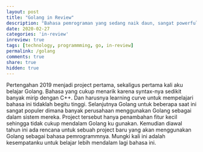 ```yaml
---
layout: post
title: "Golang in Review"
description: "Bahasa pemrograman yang sedang naik daun, sangat powerful dan akan tersedia dimana-mana. Para programmernya sedang banyak dicari, sehingga "
date: 2020-02-27
categories: 'in-review'
inreview: true
tags: [technology, programmming, go, in-review]
permalink: /golang
comments: true
share: true
hidden: true
---
```


Pertengahan 2019 menjadi project pertama, sekaligus pertama kali aku belajar Golang. Bahasa yang cukup menarik karena syntax-nya sedikit banyak mirip dengan C++. Dan harusnya learning curve untuk mempelajari bahasa ini tidaklah begitu tinggi. Selanjutnya Golang untuk beberapa saat ini sangat populer dimana banyak perusahaan menggunakan Golang sebagai dalam sistem mereka. Project tersebut hanya penambahan fitur kecil sehingga tidak cukup mendalam Golang ku gunakan. Kemudian diawal tahun ini ada rencana untuk sebuah project baru yang akan menggunakan Golang sebagai bahasa pemrogrammnya. Mungki kali ini adalah kesempatanku untuk belajar lebih mendalam lagi bahasa ini.